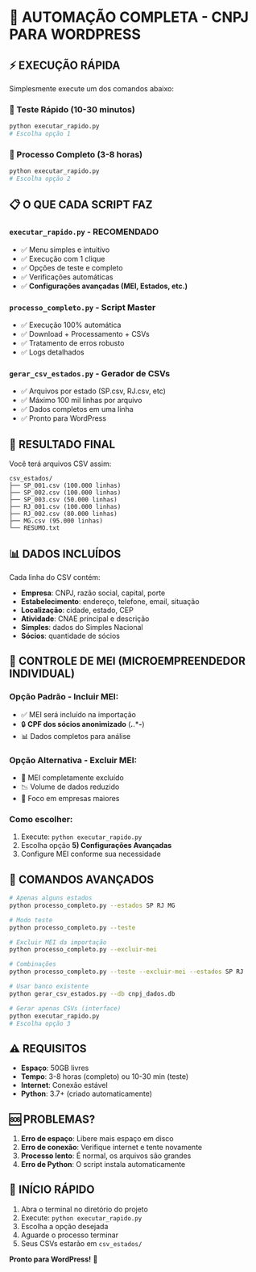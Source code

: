 # 🚀 AUTOMAÇÃO COMPLETA - CNPJ PARA WORDPRESS

## ⚡ EXECUÇÃO RÁPIDA

Simplesmente execute um dos comandos abaixo:

### 🧪 Teste Rápido (10-30 minutos)
```bash
python executar_rapido.py
# Escolha opção 1
```

### 🚀 Processo Completo (3-8 horas)
```bash
python executar_rapido.py
# Escolha opção 2
```

## 📋 O QUE CADA SCRIPT FAZ

### `executar_rapido.py` - **RECOMENDADO**
- ✅ Menu simples e intuitivo
- ✅ Execução com 1 clique
- ✅ Opções de teste e completo
- ✅ Verificações automáticas
- ✅ **Configurações avançadas (MEI, Estados, etc.)**

### `processo_completo.py` - Script Master
- ✅ Execução 100% automática
- ✅ Download + Processamento + CSVs
- ✅ Tratamento de erros robusto
- ✅ Logs detalhados

### `gerar_csv_estados.py` - Gerador de CSVs
- ✅ Arquivos por estado (SP.csv, RJ.csv, etc)
- ✅ Máximo 100 mil linhas por arquivo
- ✅ Dados completos em uma linha
- ✅ Pronto para WordPress

## 🎯 RESULTADO FINAL

Você terá arquivos CSV assim:
```
csv_estados/
├── SP_001.csv (100.000 linhas)
├── SP_002.csv (100.000 linhas)
├── SP_003.csv (50.000 linhas)
├── RJ_001.csv (100.000 linhas)
├── RJ_002.csv (80.000 linhas)
├── MG.csv (95.000 linhas)
└── RESUMO.txt
```

## 📊 DADOS INCLUÍDOS

Cada linha do CSV contém:
- **Empresa**: CNPJ, razão social, capital, porte
- **Estabelecimento**: endereço, telefone, email, situação
- **Localização**: cidade, estado, CEP
- **Atividade**: CNAE principal e descrição
- **Simples**: dados do Simples Nacional
- **Sócios**: quantidade de sócios

## 🏢 CONTROLE DE MEI (MICROEMPREENDEDOR INDIVIDUAL)

### Opção Padrão - Incluir MEI:
- ✅ MEI será incluído na importação
- 🔒 **CPF dos sócios anonimizado** (***.***.***-**)
- 📊 Dados completos para análise

### Opção Alternativa - Excluir MEI:
- 🚫 MEI completamente excluído
- 📉 Volume de dados reduzido
- 🎯 Foco em empresas maiores

### Como escolher:
1. Execute: `python executar_rapido.py`
2. Escolha opção **5) Configurações Avançadas**
3. Configure MEI conforme sua necessidade

## 🔧 COMANDOS AVANÇADOS

```bash
# Apenas alguns estados
python processo_completo.py --estados SP RJ MG

# Modo teste
python processo_completo.py --teste

# Excluir MEI da importação
python processo_completo.py --excluir-mei

# Combinações
python processo_completo.py --teste --excluir-mei --estados SP RJ

# Usar banco existente
python gerar_csv_estados.py --db cnpj_dados.db

# Gerar apenas CSVs (interface)
python executar_rapido.py
# Escolha opção 3
```

## ⚠️ REQUISITOS

- **Espaço**: 50GB livres
- **Tempo**: 3-8 horas (completo) ou 10-30 min (teste)
- **Internet**: Conexão estável
- **Python**: 3.7+ (criado automaticamente)

## 🆘 PROBLEMAS?

1. **Erro de espaço**: Libere mais espaço em disco
2. **Erro de conexão**: Verifique internet e tente novamente
3. **Processo lento**: É normal, os arquivos são grandes
4. **Erro de Python**: O script instala automaticamente

## 🎉 INÍCIO RÁPIDO

1. Abra o terminal no diretório do projeto
2. Execute: `python executar_rapido.py`
3. Escolha a opção desejada
4. Aguarde o processo terminar
5. Seus CSVs estarão em `csv_estados/`

**Pronto para WordPress!** 🚀
